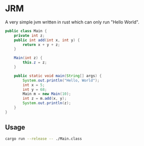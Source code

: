 # JRM

A very simple jvm written in rust which can only run "Hello World".

```java
public class Main {
    private int z;
    public int add(int x, int y) {
        return x + y + z;
    }

    Main(int z) {
        this.z = z;
    }

    public static void main(String[] args) {
        System.out.println("Hello, World");
        int x = 5;
        int y = 68;
        Main m = new Main(10);
        int z = m.add(x, y);
        System.out.println(z);
    }
}
```

## Usage

```bash
cargo run --release -- ./Main.class
```

